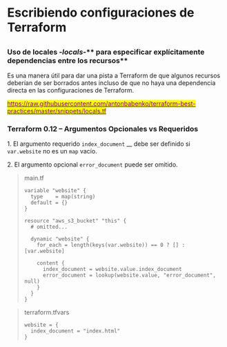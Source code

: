 # Escribiendo configuraciones de Terraform

##

### **Uso de locales -**_**locals-**_** para especificar explícitamente dependencias entre los recursos**

Es una manera útil para dar una pista a Terraform de que algunos recursos deberían de ser borrados antes incluso de que no haya una dependencia directa en las configuraciones de Terraform.

<mark style="color:purple;"></mark>[<mark style="color:purple;">https://raw.githubusercontent.com/antonbabenko/terraform-best-practices/master/snippets/locals.tf</mark>](https://raw.githubusercontent.com/antonbabenko/terraform-best-practices/master/snippets/locals.tf)   <mark style="color:purple;"></mark>  &#x20;

### **Terraform 0.12 – Argumentos Opcionales vs Requeridos**

1\. El argumento requerido `index_document` __ debe ser definido si `var.website` no es un `map` vacío.

2\. El argumento opcional `error_document` puede ser omitido.

> main.tf
>
> ```hcl
> variable "website" {
>   type    = map(string)
>   default = {}
> }
>
> resource "aws_s3_bucket" "this" {
>   # omitted...
>
>   dynamic "website" {
>     for_each = length(keys(var.website)) == 0 ? [] : [var.website]
>
>     content {
>       index_document = website.value.index_document
>       error_document = lookup(website.value, "error_document", null)
>     }
>   }
> }
> ```

> terraform.tfvars
>
> ```hcl
> website = {
>   index_document = "index.html"
> }
> ```

